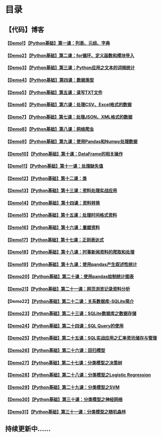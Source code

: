 # 目录

## 【代码】博客

#### 【[Demo1](https://github.com/x-jeff/Python_Code_Demo/tree/master/Demo1)】[【Python基础】第一课：列表、元组、字典](http://shichaoxin.com/2018/11/24/Python基础-第一课-列表-元组-字典/)

#### 【[Demo2](https://github.com/x-jeff/Python_Code_Demo/tree/master/Demo2)】[【Python基础】第二课：for循环、定义函数和模块导入](http://shichaoxin.com/2018/12/02/Python基础-第二课-for循环-定义函数和模块导入/)

#### 【[Demo3](https://github.com/x-jeff/Python_Code_Demo/tree/master/Demo3)】[【Python基础】第三课：Python应用之文本的词频统计](http://shichaoxin.com/2018/12/30/Python基础-第三课-Python应用之文本的词频统计/)

#### 【[Demo4](https://github.com/x-jeff/Python_Code_Demo/tree/master/Demo4)】[【Python基础】第四课：数据类型](http://shichaoxin.com/2019/03/26/Python基础-第四课-数据类型/)

#### 【[Demo5](https://github.com/x-jeff/Python_Code_Demo/tree/master/Demo5)】[【Python基础】第五课：读写TXT文件](http://shichaoxin.com/2019/05/14/Python基础-第五课-读写TXT文件/)

#### 【[Demo6](https://github.com/x-jeff/Python_Code_Demo/tree/master/Demo6)】[【Python基础】第六课：处理CSV、Excel格式的数据](http://shichaoxin.com/2019/08/01/Python基础-第六课-处理CSV-Excel格式的数据/)

#### 【[Demo7](https://github.com/x-jeff/Python_Code_Demo/tree/master/Demo7)】[【Python基础】第七课：处理JSON、XML格式的数据](http://shichaoxin.com/2019/08/31/Python基础-第七课-处理JSON-XML格式的数据/)

#### 【[Demo8](https://github.com/x-jeff/Python_Code_Demo/tree/master/Demo8)】[【Python基础】第八课：网络爬虫](http://shichaoxin.com/2019/11/04/Python基础-第八课-网络爬虫/)

#### 【[Demo9](https://github.com/x-jeff/Python_Code_Demo/tree/master/Demo9)】[【Python基础】第九课：使用Pandas和Numpy处理数据](http://shichaoxin.com/2019/12/29/Python基础-第九课-使用Pandas和Numpy处理数据/)

#### 【[Demo10](https://github.com/x-jeff/Python_Code_Demo/tree/master/Demo10)】[【Python基础】第十课：DataFrame的相关操作](http://shichaoxin.com/2020/02/02/Python基础-第十课-DataFrame的相关操作/)

#### 【[Demo11](https://github.com/x-jeff/Python_Code_Demo/tree/master/Demo11)】[【Python基础】第十一课：处理缺失值](http://shichaoxin.com/2020/02/23/Python基础-第十一课-处理缺失值/)

#### 【[Demo12](https://github.com/x-jeff/Python_Code_Demo/tree/master/Demo12)】[【Python基础】第十二课：类](http://shichaoxin.com/2020/04/02/Python基础-第十二课-类/)

#### 【[Demo13](https://github.com/x-jeff/Python_Code_Demo/tree/master/Demo13)】[【Python基础】第十三课：资料处理实战应用](http://shichaoxin.com/2020/05/20/Python基础-第十三课-资料处理实战应用/)

#### 【[Demo14](https://github.com/x-jeff/Python_Code_Demo/tree/master/Demo14)】[【Python基础】第十四课：资料转换](http://shichaoxin.com/2020/07/08/Python基础-第十四课-资料转换/)

#### 【[Demo15](https://github.com/x-jeff/Python_Code_Demo/tree/master/Demo15)】[【Python基础】第十五课：处理时间格式资料](http://shichaoxin.com/2020/08/19/Python基础-第十五课-处理时间格式资料/)

#### 【[Demo16](https://github.com/x-jeff/Python_Code_Demo/tree/master/Demo16)】[【Python基础】第十六课：重塑资料](http://shichaoxin.com/2020/09/25/Python基础-第十六课-重塑资料/)

#### 【[Demo17](https://github.com/x-jeff/Python_Code_Demo/tree/master/Demo17)】[【Python基础】第十七课：正则表达式](http://shichaoxin.com/2020/12/03/Python基础-第十七课-正则表达式/)

#### 【[Demo18](https://github.com/x-jeff/Python_Code_Demo/tree/master/Demo18)】[【Python基础】第十八课：时事新闻资料的爬取和处理](http://shichaoxin.com/2021/02/15/Python基础-第十八课-时事新闻资料的爬取和处理/)

#### 【[Demo19](https://github.com/x-jeff/Python_Code_Demo/tree/master/Demo19)】[【Python基础】第十九课：使用pandas产生叙述性统计](http://shichaoxin.com/2021/04/14/Python基础-第十九课-使用pandas产生叙述性统计/)

#### 【[Demo20](https://github.com/x-jeff/Python_Code_Demo/tree/master/Demo20)】[【Python基础】第二十课：使用pandas绘制统计图表](http://shichaoxin.com/2021/05/14/Python基础-第二十课-使用pandas绘制统计图表/)

#### 【[Demo21](https://github.com/x-jeff/Python_Code_Demo/tree/master/Demo21)】[【Python基础】第二十一课：网页浏览记录资料分析](http://shichaoxin.com/2021/06/09/Python基础-第二十一课-网页浏览记录资料分析/)

#### 【Demo22】[【Python基础】第二十二课：关系数据库-SQLite简介](http://shichaoxin.com/2021/06/27/Python基础-第二十二课-关系数据库-SQLite简介/)

#### 【[Demo23](https://github.com/x-jeff/Python_Code_Demo/tree/master/Demo23)】[【Python基础】第二十三课：SQLite数据库之数据存储](http://shichaoxin.com/2021/07/17/Python基础-第二十三课-SQLite数据库之数据存储/)

#### 【[Demo24](https://github.com/x-jeff/Python_Code_Demo/tree/master/Demo24)】[【Python基础】第二十四课：SQL Query的使用](http://shichaoxin.com/2021/07/30/Python基础-第二十四课-SQL-Query的使用/)

#### 【[Demo25](https://github.com/x-jeff/Python_Code_Demo/tree/master/Demo25)】[【Python基础】第二十五课：SQL实战应用之汇率资讯储存与管理](http://shichaoxin.com/2021/08/23/Python基础-第二十五课-SQL实战应用之汇率资讯储存与管理/)

#### 【[Demo26](https://github.com/x-jeff/Python_Code_Demo/tree/master/Demo26)】[【Python基础】第二十六课：回归模型](http://shichaoxin.com/2021/09/21/Python基础-第二十六课-回归模型/)

#### 【[Demo27](https://github.com/x-jeff/Python_Code_Demo/tree/master/Demo27)】[【Python基础】第二十七课：分类模型之决策树](http://shichaoxin.com/2021/10/17/Python基础-第二十七课-分类模型之决策树/)

#### 【[Demo28](https://github.com/x-jeff/Python_Code_Demo/tree/master/Demo28)】[【Python基础】第二十八课：分类模型之Logistic Regression](http://shichaoxin.com/2021/11/03/Python基础-第二十八课-分类模型之Logistic-Regression/)

#### 【[Demo29](https://github.com/x-jeff/Python_Code_Demo/tree/master/Demo29)】[【Python基础】第二十九课：分类模型之SVM](http://shichaoxin.com/2021/11/13/Python基础-第二十九课-分类模型之SVM/)

#### 【[Demo30](https://github.com/x-jeff/Python_Code_Demo/tree/master/Demo30)】[【Python基础】第三十课：分类模型之神经网络](http://shichaoxin.com/2021/11/29/Python基础-第三十课-分类模型之神经网络/)

#### 【[Demo31](https://github.com/x-jeff/Python_Code_Demo/tree/master/Demo31)】[【Python基础】第三十一课：分类模型之随机森林](http://shichaoxin.com/2021/12/12/Python基础-第三十一课-分类模型之随机森林/)

## 持续更新中......